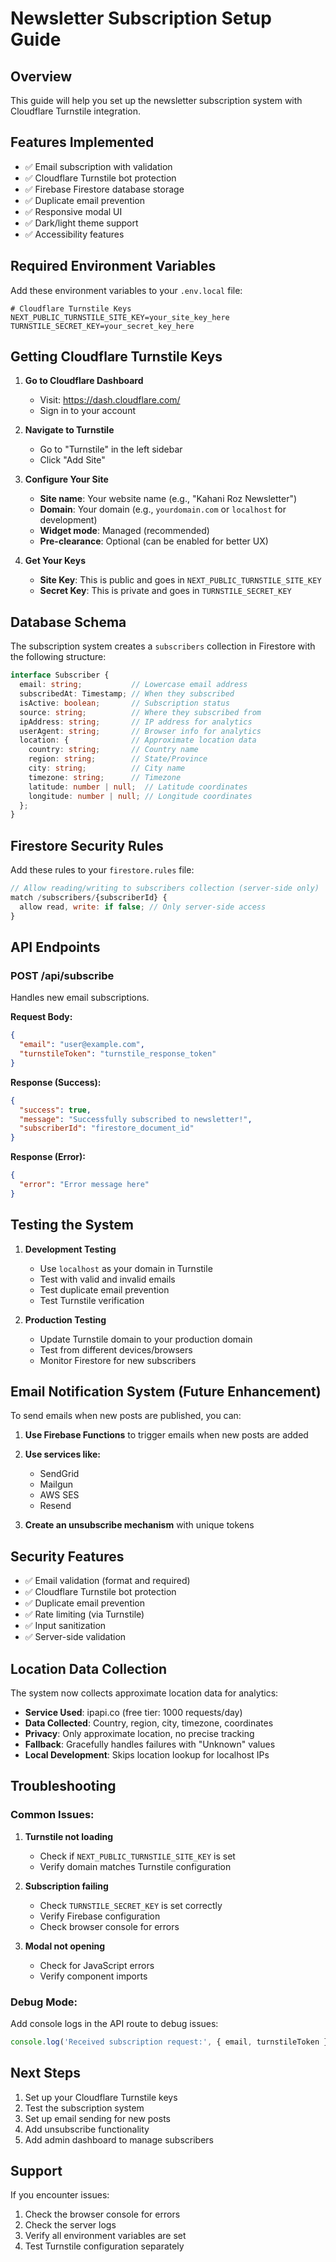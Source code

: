 # Newsletter Subscription Setup Guide

## Overview
This guide will help you set up the newsletter subscription system with Cloudflare Turnstile integration.

## Features Implemented
- ✅ Email subscription with validation
- ✅ Cloudflare Turnstile bot protection
- ✅ Firebase Firestore database storage
- ✅ Duplicate email prevention
- ✅ Responsive modal UI
- ✅ Dark/light theme support
- ✅ Accessibility features

## Required Environment Variables

Add these environment variables to your `.env.local` file:

```env
# Cloudflare Turnstile Keys
NEXT_PUBLIC_TURNSTILE_SITE_KEY=your_site_key_here
TURNSTILE_SECRET_KEY=your_secret_key_here
```

## Getting Cloudflare Turnstile Keys

1. **Go to Cloudflare Dashboard**
   - Visit: https://dash.cloudflare.com/
   - Sign in to your account

2. **Navigate to Turnstile**
   - Go to "Turnstile" in the left sidebar
   - Click "Add Site"

3. **Configure Your Site**
   - **Site name**: Your website name (e.g., "Kahani Roz Newsletter")
   - **Domain**: Your domain (e.g., `yourdomain.com` or `localhost` for development)
   - **Widget mode**: Managed (recommended)
   - **Pre-clearance**: Optional (can be enabled for better UX)

4. **Get Your Keys**
   - **Site Key**: This is public and goes in `NEXT_PUBLIC_TURNSTILE_SITE_KEY`
   - **Secret Key**: This is private and goes in `TURNSTILE_SECRET_KEY`

## Database Schema

The subscription system creates a `subscribers` collection in Firestore with the following structure:

```typescript
interface Subscriber {
  email: string;           // Lowercase email address
  subscribedAt: Timestamp; // When they subscribed
  isActive: boolean;       // Subscription status
  source: string;          // Where they subscribed from
  ipAddress: string;       // IP address for analytics
  userAgent: string;       // Browser info for analytics
  location: {              // Approximate location data
    country: string;       // Country name
    region: string;        // State/Province
    city: string;          // City name
    timezone: string;      // Timezone
    latitude: number | null;  // Latitude coordinates
    longitude: number | null; // Longitude coordinates
  };
}
```

## Firestore Security Rules

Add these rules to your `firestore.rules` file:

```javascript
// Allow reading/writing to subscribers collection (server-side only)
match /subscribers/{subscriberId} {
  allow read, write: if false; // Only server-side access
}
```

## API Endpoints

### POST /api/subscribe
Handles new email subscriptions.

**Request Body:**
```json
{
  "email": "user@example.com",
  "turnstileToken": "turnstile_response_token"
}
```

**Response (Success):**
```json
{
  "success": true,
  "message": "Successfully subscribed to newsletter!",
  "subscriberId": "firestore_document_id"
}
```

**Response (Error):**
```json
{
  "error": "Error message here"
}
```

## Testing the System

1. **Development Testing**
   - Use `localhost` as your domain in Turnstile
   - Test with valid and invalid emails
   - Test duplicate email prevention
   - Test Turnstile verification

2. **Production Testing**
   - Update Turnstile domain to your production domain
   - Test from different devices/browsers
   - Monitor Firestore for new subscribers

## Email Notification System (Future Enhancement)

To send emails when new posts are published, you can:

1. **Use Firebase Functions** to trigger emails when new posts are added
2. **Use services like:**
   - SendGrid
   - Mailgun
   - AWS SES
   - Resend

3. **Create an unsubscribe mechanism** with unique tokens

## Security Features

- ✅ Email validation (format and required)
- ✅ Cloudflare Turnstile bot protection
- ✅ Duplicate email prevention
- ✅ Rate limiting (via Turnstile)
- ✅ Input sanitization
- ✅ Server-side validation

## Location Data Collection

The system now collects approximate location data for analytics:

- **Service Used**: ipapi.co (free tier: 1000 requests/day)
- **Data Collected**: Country, region, city, timezone, coordinates
- **Privacy**: Only approximate location, no precise tracking
- **Fallback**: Gracefully handles failures with "Unknown" values
- **Local Development**: Skips location lookup for localhost IPs

## Troubleshooting

### Common Issues:

1. **Turnstile not loading**
   - Check if `NEXT_PUBLIC_TURNSTILE_SITE_KEY` is set
   - Verify domain matches Turnstile configuration

2. **Subscription failing**
   - Check `TURNSTILE_SECRET_KEY` is set correctly
   - Verify Firebase configuration
   - Check browser console for errors

3. **Modal not opening**
   - Check for JavaScript errors
   - Verify component imports

### Debug Mode:
Add console logs in the API route to debug issues:

```typescript
console.log('Received subscription request:', { email, turnstileToken });
```

## Next Steps

1. Set up your Cloudflare Turnstile keys
2. Test the subscription system
3. Set up email sending for new posts
4. Add unsubscribe functionality
5. Add admin dashboard to manage subscribers

## Support

If you encounter issues:
1. Check the browser console for errors
2. Check the server logs
3. Verify all environment variables are set
4. Test Turnstile configuration separately 